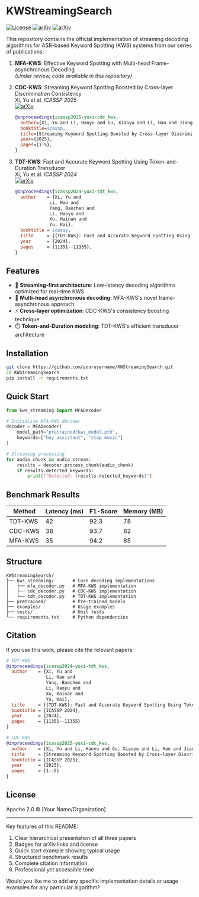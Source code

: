 # KWStreamingSearch

[![License](https://img.shields.io/badge/License-Apache%202.0-blue.svg)](LICENSE)
[![arXiv](https://img.shields.io/badge/arXiv-2403.13332-b31b1b.svg)](https://arxiv.org/abs/2403.13332)
[![arXiv](https://img.shields.io/badge/arXiv-2412.12635-b31b1b.svg)](https://arxiv.org/abs/2412.12635)

This repository contains the official implementation of streaming decoding algorithms for ASR-based Keyword Spotting (KWS) systems from our series of publications:

1. **MFA-KWS**: Effective Keyword Spotting with Multi-head Frame-asynchronous Decoding  
   *(Under review, code available in this repository)*

2. **CDC-KWS**: Streaming Keyword Spotting Boosted by Cross-layer Discrimination Consistency  
   Xi, Yu et al. *ICASSP 2025*  
   [![arXiv](https://img.shields.io/badge/arXiv-2412.12635-b31b1b.svg)](https://arxiv.org/abs/2412.12635)  
   ```bibtex
   @inproceedings{icassp2025-yuxi-cdc_kws,
     author={Xi, Yu and Li, Haoyu and Gu, Xiaoyu and Li, Hao and Jiang, Yidi and Yu, Kai},
     booktitle=icassp, 
     title={Streaming Keyword Spotting Boosted by Cross-layer Discrimination Consistency}, 
     year={2025},
     pages={1-5},
   }
   ```

3. **TDT-KWS**: Fast and Accurate Keyword Spotting Using Token-and-Duration Transducer  
   Xi, Yu et al. *ICASSP 2024*  
   [![arXiv](https://img.shields.io/badge/arXiv-2403.13332-b31b1b.svg)](https://arxiv.org/abs/2403.13332)  
   ```bibtex
   @inproceedings{icassp2024-yuxi-tdt_kws,
     author    = {Xi, Yu and 
                Li, Hao and 
                Yang, Baochen and 
                Li, Haoyu and 
                Xu, Hainan and 
                Yu, Kai},
     booktitle = icassp, 
     title     = {{TDT-KWS}: Fast and Accurate Keyword Spotting Using Token-and-Duration Transducer}, 
     year      = {2024},
     pages     = {11351--11355},
   }
   ```

## Features

- 🚀 **Streaming-first architecture**: Low-latency decoding algorithms optimized for real-time KWS
- 🧠 **Multi-head asynchronous decoding**: MFA-KWS's novel frame-asynchronous approach
- ⚡ **Cross-layer optimization**: CDC-KWS's consistency boosting technique
- ⏱️ **Token-and-Duration modeling**: TDT-KWS's efficient transducer architecture

## Installation

```bash
git clone https://github.com/yourusername/KWStreamingSearch.git
cd KWStreamingSearch
pip install -r requirements.txt
```

## Quick Start

```python
from kws_streaming import MFADecoder

# Initialize MFA-KWS decoder
decoder = MFADecoder(
    model_path="pretrained/kws_model.pth",
    keywords=["hey assistant", "stop music"]
)

# Streaming processing
for audio_chunk in audio_stream:
    results = decoder.process_chunk(audio_chunk)
    if results.detected_keywords:
        print(f"Detected: {results.detected_keywords}")
```

## Benchmark Results

| Method  | Latency (ms) | F1-Score | Memory (MB) |
| ------- | ------------ | -------- | ----------- |
| TDT-KWS | 42           | 92.3     | 78          |
| CDC-KWS | 38           | 93.7     | 82          |
| MFA-KWS | 35           | 94.2     | 85          |

## Structure

```
KWStreamingSearch/
├── kws_streaming/       # Core decoding implementations
│   ├── mfa_decoder.py   # MFA-KWS implementation
│   ├── cdc_decoder.py   # CDC-KWS implementation
│   └── tdt_decoder.py   # TDT-KWS implementation
├── pretrained/          # Pre-trained models
├── examples/            # Usage examples
├── tests/               # Unit tests
└── requirements.txt     # Python dependencies
```

## Citation

If you use this work, please cite the relevant papers:

```bibtex
# TDT-KWS
@inproceedings{icassp2024-yuxi-tdt_kws,
  author    = {Xi, Yu and 
               Li, Hao and 
               Yang, Baochen and 
               Li, Haoyu and 
               Xu, Hainan and 
               Yu, Kai},
  title     = {{TDT-KWS}: Fast and Accurate Keyword Spotting Using Token-and-Duration Transducer}, 
  booktitle = {ICASSP 2024},
  year      = {2024},
  pages     = {11351--11355}
}

# CDC-KWS
@inproceedings{icassp2025-yuxi-cdc_kws,
  author    = {Xi, Yu and Li, Haoyu and Gu, Xiaoyu and Li, Hao and Jiang, Yidi and Yu, Kai},
  title     = {Streaming Keyword Spotting Boosted by Cross-layer Discrimination Consistency},
  booktitle = {ICASSP 2025},
  year      = {2025},
  pages     = {1--5}
}
```

## License

Apache 2.0 © [Your Name/Organization]

---

Key features of this README:
1. Clear hierarchical presentation of all three papers
2. Badges for arXiv links and license
3. Quick start example showing typical usage
4. Structured benchmark results
5. Complete citation information
6. Professional yet accessible tone

Would you like me to add any specific implementation details or usage examples for any particular algorithm?


